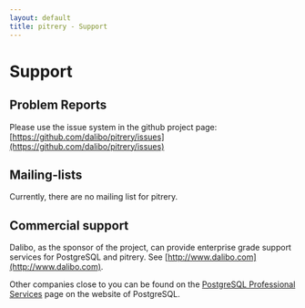 ```yaml
---
layout: default
title: pitrery - Support
---
```


Support
=======

Problem Reports
---------------

Please use the issue system in the github project page: [https://github.com/dalibo/pitrery/issues](https://github.com/dalibo/pitrery/issues)

Mailing-lists
-------------

Currently, there are no mailing list for pitrery.

Commercial support
------------------

Dalibo, as the sponsor of the project, can provide enterprise grade support services for PostgreSQL and pitrery. See [http://www.dalibo.com](http://www.dalibo.com).

Other companies close to you can be found on the [PostgreSQL Professional Services](http://www.postgresql.org/support/professional_support) page on the website of PostgreSQL.

